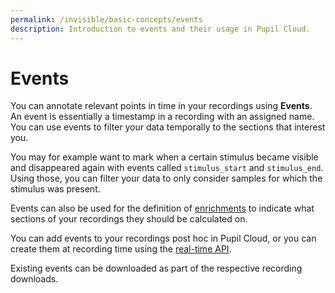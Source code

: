 ```yaml
---
permalink: /invisible/basic-concepts/events
description: Introduction to events and their usage in Pupil Cloud.
---
```


# Events
You can annotate relevant points in time in your recordings using **Events**. An event is essentially a timestamp in a recording with an assigned name. You can use events to filter your data temporally to the sections that interest you. 

You may for example want to mark when a certain stimulus became visible and disappeared again with events called `stimulus_start` and `stimulus_end`. Using those, you can filter your data to only consider samples for which the stimulus was present.

Events can also be used for the definition of [enrichments](/enrichments) to indicate what sections of your recordings they should be calculated on.

You can add events to your recordings post hoc in Pupil Cloud, or you can create them at recording time using the [real-time API](/neon/real-time-api/introduction).

Existing events can be downloaded as part of the respective recording downloads.